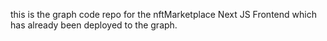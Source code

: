 this is the graph code repo for the nftMarketplace Next JS Frontend which has already been deployed to the graph.
